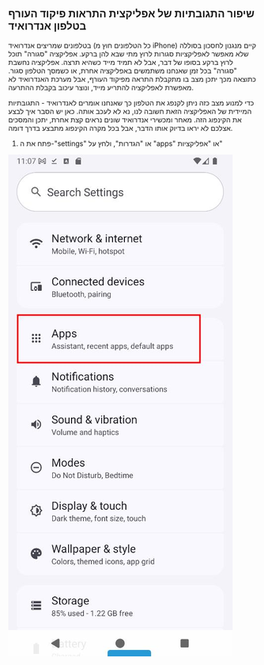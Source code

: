## שיפור התגובתיות של אפליקצית התראות פיקוד העורף בטלפון אנדרואיד
בטלפונים שמריצים אנדרואיד (כל הטלפונים חוץ מ iPhone) קיים מנגנון לחסכון בסוללה שלא מאפשר לאפליקציות סגורות לרוץ מתי שבא להן ברקע. אפליקציה "סגורה" תוכל לרוץ ברקע בסופו של דבר,  אבל לא תמיד מייד כשהיא תרצה. אפליקציה נחשבת "סגורה" בכל זמן שאנחנו משתמשים באפליקציה אחרת, או כשמסך הטלפון סגור. כתוצאה מכך יתכן מצב בו מתקבלת התראה מפיקוד העורף, אבל מערכת האנדרואיד לא מאפשרת לאפליקציה להתריע מייד, ונוצר עיכוב בקבלת ההתרעה.

כדי למנוע מצב כזה ניתן לקנפג את הטלפון כך שאנחנו אומרים לאנדרואיד - התגובתיות המיידית של האפליקציה הזאת חשובה לנו, נא לא לעכב אותה. כאן יש הסבר איך לבצע את הקינפוג הזה. מאחר ומכשירי אנדרואיד שונים נראים קצת אחרת, יתכן והמסכים אצלכם לא יראו בדיוק אותו הדבר, אבל בכל מקרה הקינפוג מתבצע בדרך דומה.
1. פתח את ה-"settings" או "הגדרות", ולחץ על "apps" או "אפליקציות"

![alt text](2025-06-22_11-10.jpg)


